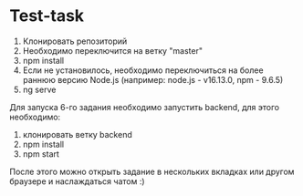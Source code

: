 # Test-task

1. Клонировать репозиторий
2. Необходимо переключится на ветку "master"
3. npm install
4. Если не установилось, необходимо переключиться на более раннюю версию Node.js (например: node.js - v16.13.0, npm - 9.6.5)
5. ng serve

Для запуска 6-го задания необходимо запустить backend, для этого необходимо:
1. клонировать ветку backend
2. npm install
3. npm start

После этого можно открыть задание в нескольких вкладках или другом браузере и наслаждаться чатом :)
